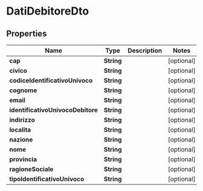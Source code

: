 
# DatiDebitoreDto

## Properties
Name | Type | Description | Notes
------------ | ------------- | ------------- | -------------
**cap** | **String** |  |  [optional]
**civico** | **String** |  |  [optional]
**codiceIdentificativoUnivoco** | **String** |  |  [optional]
**cognome** | **String** |  |  [optional]
**email** | **String** |  |  [optional]
**identificativoUnivocoDebitore** | **String** |  |  [optional]
**indirizzo** | **String** |  |  [optional]
**localita** | **String** |  |  [optional]
**nazione** | **String** |  |  [optional]
**nome** | **String** |  |  [optional]
**provincia** | **String** |  |  [optional]
**ragioneSociale** | **String** |  |  [optional]
**tipoIdentificativoUnivoco** | **String** |  |  [optional]



